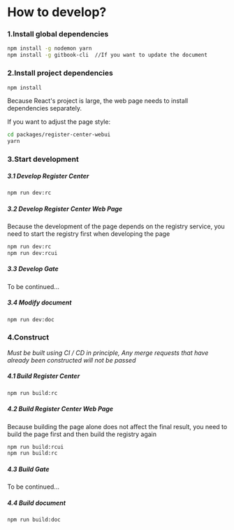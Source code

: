 # How to develop?

### 1.Install global dependencies
``` bash
npm install -g nodemon yarn
npm install -g gitbook-cli  //If you want to update the document
```

### 2.Install project dependencies
``` bash
npm install
```

Because React's project is large, the web page needs to install dependencies separately.

If you want to adjust the page style:
``` bash
cd packages/register-center-webui
yarn
```

### 3.Start development

##### 3.1 Develop Register Center
``` bash
npm run dev:rc
```

##### 3.2 Develop Register Center Web Page
Because the development of the page depends on the registry service, you need to start the registry first when developing the page
``` bash
npm run dev:rc
npm run dev:rcui
```

##### 3.3 Develop Gate
To be continued...

##### 3.4 Modify document 
``` bash
npm run dev:doc
```

### 4.Construct

*Must be built using CI / CD in principle, Any merge requests that have already been constructed will not be passed*

##### 4.1 Build Register Center
``` bash
npm run build:rc
```

##### 4.2 Build Register Center Web Page
Because building the page alone does not affect the final result, you need to build the page first and then build the registry again
``` bash
npm run build:rcui
npm run build:rc
```

##### 4.3 Build Gate
To be continued...

##### 4.4 Build document 
``` bash
npm run build:doc
```
